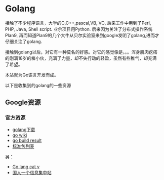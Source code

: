 # Golang

接触了不少程序语言，大学的C,C++,pascal,VB, VC, 后来工作中用到了Perl, PHP, Java, Shell script. 业余项目用Python. 后来因为关注了分布式操作系统Plan9, 再而知道Plan9的几个大牛从贝尔实验室来到google发明了golang,进而才仔细关注了golang.

接触到golang以后，对它有一种莫名的好感。对它的感觉像是。。。浑身肌肉疙瘩的刚满18岁的棒小伙，充满了力量，却不失行动的轻盈，虽然有些稚气，却充满了希望。

本站就为Go语言开发而成。

以下是收集到的golang的一些资源

## Google资源

### 官方资源

* [golang下载](http://code.google.com/p/go/downloads/list)    
* [go wiki](http://code.google.com/p/go-wiki/w/list)    
* [go build result](http://build.golang.org/)    
* [标准包列表](http://golangwiki.org/wiki/index.php?title=%E5%8C%85%E5%88%97%E8%A1%A8)    

另：    
+ [Go lang cat v](http://go-lang.cat-v.org/)    
+ [国人一个信息集中站](https://github.com/wonderfo/wonderfogo/wiki)     

